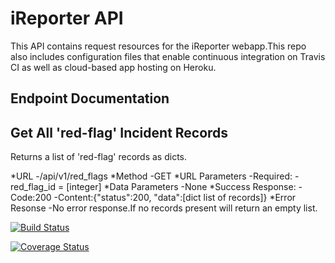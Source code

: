 # iReporter API #
This API contains request resources for the iReporter webapp.This repo also includes configuration files that enable continuous integration on Travis CI as well as cloud-based app hosting on Heroku.

## Endpoint Documentation ##

## Get All 'red-flag' Incident Records ##
Returns a list of 'red-flag' records as dicts.

*URL
 -/api/v1/red_flags
*Method
 -GET
*URL Parameters
 -Required:
 -red_flag_id = [integer]
*Data Parameters
 -None
*Success Response:
 -Code:200
 -Content:{"status":200, "data":[dict list of records]}
*Error Resonse
 -No error response.If no records present will return an empty list.
 
[![Build Status](https://travis-ci.org/Kyppy/API.svg?branch=develop)](https://travis-ci.org/Kyppy/API)

[![Coverage Status](https://coveralls.io/repos/github/Kyppy/API/badge.svg?branch=develop)](https://coveralls.io/github/Kyppy/API?branch=develop)
